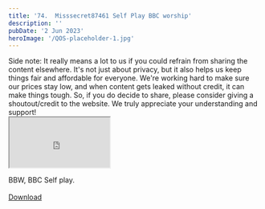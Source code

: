 ```yaml
---
title: '74.  Misssecret87461 Self Play BBC worship'
description: ''
pubDate: '2 Jun 2023'
heroImage: '/QOS-placeholder-1.jpg'
---
```

<div class="video_paragraph_header"> Side note: It really means a lot to us if you could refrain from sharing the content elsewhere. It's not just about privacy, but it also helps us keep things fair and affordable for everyone. We're working hard to make sure our prices stay low, and when content gets leaked without credit, it can make things tough. So, if you do decide to share, please consider giving a shoutout/credit to the website. We truly appreciate your understanding and support!</div>

<iframe src="https://drive.google.com/file/d/1jPsGf4Cvr1JJPiIRPCEzFuX4zN1SR6WA/preview" width="200" height="100" allow="autoplay" allowfullscreen="allowfullscreen"></iframe>

BBW, BBC Self play.
<br>
<br>
<a class="read_more" href="https://drive.google.com/file/d/1jPsGf4Cvr1JJPiIRPCEzFuX4zN1SR6WA/view?usp=sharing">Download</a>